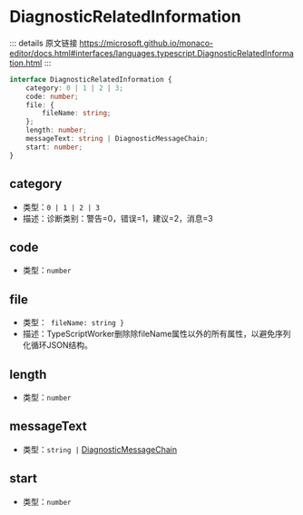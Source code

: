 # DiagnosticRelatedInformation

<backTop />
        
::: details 原文链接
https://microsoft.github.io/monaco-editor/docs.html#interfaces/languages.typescript.DiagnosticRelatedInformation.html
:::

```ts
interface DiagnosticRelatedInformation {
    category: 0 | 1 | 2 | 3;
    code: number;
    file: {
        fileName: string;
    };
    length: number;
    messageText: string | DiagnosticMessageChain;
    start: number;
}
```
## category
- 类型：`0 | 1 | 2 | 3`
- 描述：诊断类别：警告=0，错误=1，建议=2，消息=3
## code
- 类型：`number`
## file
- 类型：` fileName: string }`
- 描述：TypeScriptWorker删除除fileName属性以外的所有属性，以避免序列化循环JSON结构。
## length
- 类型：`number`
## messageText
- 类型：`string |` [DiagnosticMessageChain](/api/languages/typescript/DiagnosticMessageChain.md)

## start
- 类型：`number`
